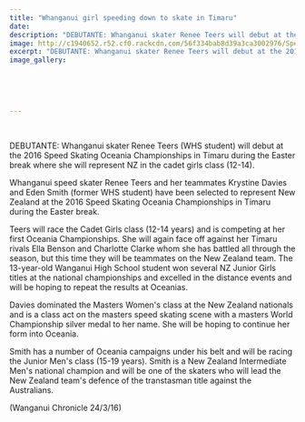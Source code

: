 ```yaml
---
title: "Whanganui girl speeding down to skate in Timaru"
date: 
description: "DEBUTANTE: Whanganui skater Renee Teers will debut at the 2016 Speed Skating Oceania Championships in Timaru during the Easter break where she will represent NZ in the cadet girls class (12-14).."
image: http://c1940652.r52.cf0.rackcdn.com/56f334bab8d39a3ca3002976/Speed-Skating-Renee-Teer-going-to-Champs-in-Timaru-24.3.16.jpg
excerpt: "DEBUTANTE: Whanganui skater Renee Teers will debut at the 2016 Speed Skating Oceania Championships in Timaru during the Easter break where she will represent NZ in the cadet girls class (12-14).."
image_gallery:
    
    
    
    
    
---
```


<p>&nbsp;</p>
<p>DEBUTANTE: Whanganui skater Renee Teers (WHS student) will debut at the 2016 Speed Skating Oceania Championships in Timaru during the Easter break where she will represent NZ in the cadet girls class (12-14).</p>
<p>Whanganui speed skater Renee Teers and her teammates Krystine Davies and Eden Smith (former WHS student) have been selected to represent New Zealand at the 2016 Speed Skating Oceania Championships in Timaru during the Easter break.</p>
<p>Teers will race the Cadet Girls class (12-14 years) and is competing at her first Oceania Championships. She will again face off against her Timaru rivals Ella Benson and Charlotte Clarke whom she has battled all through the season, but this time they will be teammates on the New Zealand team. The 13-year-old Wanganui High School student won several NZ Junior Girls titles at the national championships and excelled in the distance events and will be hoping to repeat the results at Oceanias.</p>
<p>Davies dominated the Masters Women's class at the New Zealand nationals and is a class act on the masters speed skating scene with a masters World Championship silver medal to her name. She will be hoping to continue her form into Oceania.</p>
<p>Smith has a number of Oceania campaigns under his belt and will be racing the Junior Men's class (15-19 years). Smith is a New Zealand Intermediate Men's national champion and will be one of the skaters who will lead the New Zealand team's defence of the transtasman title against the Australians.</p>
<p>(Wanganui Chronicle 24/3/16)</p>

